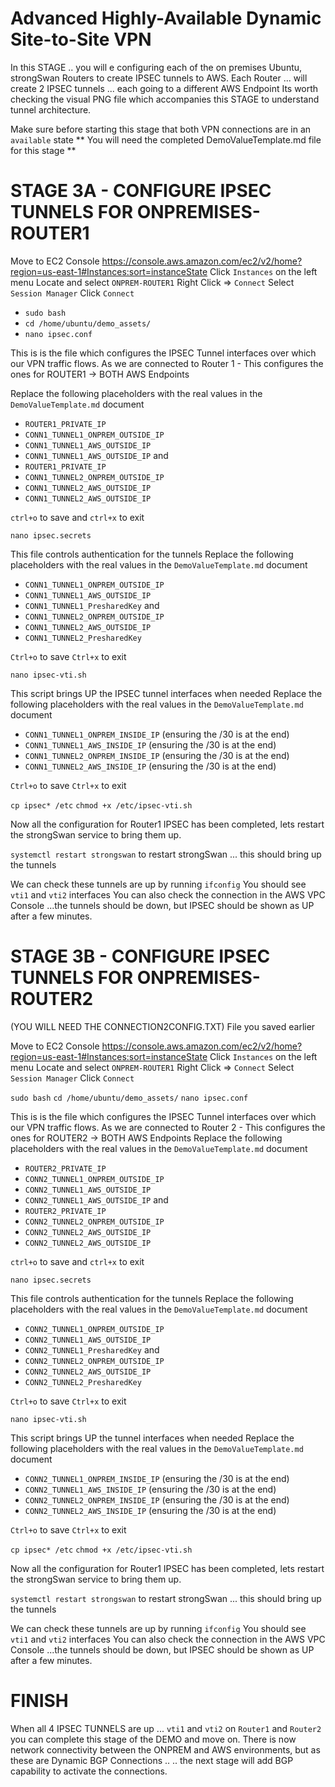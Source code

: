 # Advanced Highly-Available Dynamic Site-to-Site VPN

In this STAGE .. you will e configuring each of the on premises Ubuntu, strongSwan Routers to create IPSEC tunnels to AWS.
Each Router ... will create 2 IPSEC tunnels ... each going to a different AWS Endpoint
Its worth checking the visual PNG file which accompanies this STAGE to understand tunnel architecture.

Make sure before starting this stage that both VPN connections are in an `available` state
** You will need the completed DemoValueTemplate.md file for this stage **

# STAGE 3A - CONFIGURE IPSEC TUNNELS FOR ONPREMISES-ROUTER1

Move to EC2 Console
https://console.aws.amazon.com/ec2/v2/home?region=us-east-1#Instances:sort=instanceState
Click `Instances` on the left menu
Locate and select `ONPREM-ROUTER1`
Right Click => `Connect`
Select `Session Manager`
Click `Connect`

- `sudo bash`
- `cd /home/ubuntu/demo_assets/`
- `nano ipsec.conf`

This is is the file which configures the IPSEC Tunnel interfaces over which our VPN traffic flows.
As we are connected to Router 1 - This configures the ones for ROUTER1 -> BOTH AWS Endpoints

Replace the following placeholders with the real values in the `DemoValueTemplate.md` document

- `ROUTER1_PRIVATE_IP`
- `CONN1_TUNNEL1_ONPREM_OUTSIDE_IP`
- `CONN1_TUNNEL1_AWS_OUTSIDE_IP`
- `CONN1_TUNNEL1_AWS_OUTSIDE_IP`
and
- `ROUTER1_PRIVATE_IP`
- `CONN1_TUNNEL2_ONPREM_OUTSIDE_IP`
- `CONN1_TUNNEL2_AWS_OUTSIDE_IP`
- `CONN1_TUNNEL2_AWS_OUTSIDE_IP`

`ctrl+o` to save and `ctrl+x` to exit

`nano ipsec.secrets`

This file controls authentication for the tunnels
Replace the following placeholders with the real values in the `DemoValueTemplate.md` document

- `CONN1_TUNNEL1_ONPREM_OUTSIDE_IP`
- `CONN1_TUNNEL1_AWS_OUTSIDE_IP`
- `CONN1_TUNNEL1_PresharedKey`
and
- `CONN1_TUNNEL2_ONPREM_OUTSIDE_IP`
- `CONN1_TUNNEL2_AWS_OUTSIDE_IP`
- `CONN1_TUNNEL2_PresharedKey`

`Ctrl+o` to save
`Ctrl+x` to exit

`nano ipsec-vti.sh`

This script brings UP the IPSEC tunnel interfaces when needed
Replace the following placeholders with the real values in the `DemoValueTemplate.md` document

- `CONN1_TUNNEL1_ONPREM_INSIDE_IP`  (ensuring the /30 is at the end)
- `CONN1_TUNNEL1_AWS_INSIDE_IP` (ensuring the /30 is at the end)
- `CONN1_TUNNEL2_ONPREM_INSIDE_IP` (ensuring the /30 is at the end)
- `CONN1_TUNNEL2_AWS_INSIDE_IP` (ensuring the /30 is at the end)

`Ctrl+o` to save
`Ctrl+x` to exit

`cp ipsec* /etc`
`chmod +x /etc/ipsec-vti.sh`

Now all the configuration for Router1 IPSEC has been completed, lets restart the strongSwan service to bring them up.

`systemctl restart strongswan` to restart strongSwan ... this should bring up the tunnels

We can check these tunnels are up by running
`ifconfig`
You should see `vti1` and `vti2` interfaces
You can also check the connection in the AWS VPC Console ...the tunnels should be down, but IPSEC should be shown as UP after a few minutes.


# STAGE 3B - CONFIGURE IPSEC TUNNELS FOR ONPREMISES-ROUTER2

(YOU WILL NEED THE CONNECTION2CONFIG.TXT) File you saved earlier

Move to EC2 Console
https://console.aws.amazon.com/ec2/v2/home?region=us-east-1#Instances:sort=instanceState
Click `Instances` on the left menu
Locate and select `ONPREM-ROUTER1`
Right Click => `Connect`
Select `Session Manager`
Click `Connect`

`sudo bash`
`cd /home/ubuntu/demo_assets/`
`nano ipsec.conf`

This is is the file which configures the IPSEC Tunnel interfaces over which our VPN traffic flows.
As we are connected to Router 2 - This configures the ones for ROUTER2 -> BOTH AWS Endpoints
Replace the following placeholders with the real values in the `DemoValueTemplate.md` document

- `ROUTER2_PRIVATE_IP`
- `CONN2_TUNNEL1_ONPREM_OUTSIDE_IP`
- `CONN2_TUNNEL1_AWS_OUTSIDE_IP`
- `CONN2_TUNNEL1_AWS_OUTSIDE_IP`
and
- `ROUTER2_PRIVATE_IP`
- `CONN2_TUNNEL2_ONPREM_OUTSIDE_IP`
- `CONN2_TUNNEL2_AWS_OUTSIDE_IP`
- `CONN2_TUNNEL2_AWS_OUTSIDE_IP`

`ctrl+o` to save and `ctrl+x` to exit

`nano ipsec.secrets`

This file controls authentication for the tunnels
Replace the following placeholders with the real values in the `DemoValueTemplate.md` document

- `CONN2_TUNNEL1_ONPREM_OUTSIDE_IP`
- `CONN2_TUNNEL1_AWS_OUTSIDE_IP`
- `CONN2_TUNNEL1_PresharedKey`
and
- `CONN2_TUNNEL2_ONPREM_OUTSIDE_IP`
- `CONN2_TUNNEL2_AWS_OUTSIDE_IP`
- `CONN2_TUNNEL2_PresharedKey`

`Ctrl+o` to save
`Ctrl+x` to exit

`nano ipsec-vti.sh`

This script brings UP the tunnel interfaces when needed
Replace the following placeholders with the real values in the `DemoValueTemplate.md` document

- `CONN2_TUNNEL1_ONPREM_INSIDE_IP`  (ensuring the /30 is at the end)
- `CONN2_TUNNEL1_AWS_INSIDE_IP` (ensuring the /30 is at the end)
- `CONN2_TUNNEL2_ONPREM_INSIDE_IP` (ensuring the /30 is at the end)
- `CONN2_TUNNEL2_AWS_INSIDE_IP` (ensuring the /30 is at the end)

`Ctrl+o` to save
`Ctrl+x` to exit

`cp ipsec* /etc`
`chmod +x /etc/ipsec-vti.sh`

Now all the configuration for Router1 IPSEC has been completed, lets restart the strongSwan service to bring them up.

`systemctl restart strongswan` to restart strongSwan ... this should bring up the tunnels

We can check these tunnels are up by running
`ifconfig`
You should see `vti1` and `vti2` interfaces
You can also check the connection in the AWS VPC Console ...the tunnels should be down, but IPSEC should be shown as UP after a few minutes.

# FINISH

When all 4 IPSEC TUNNELS are up ... `vti1` and `vti2` on `Router1` and `Router2` you can complete this stage of the DEMO and move on.
There is now network connectivity between the ONPREM and AWS environments, but as these are Dynamic BGP Connections .. 
.. the next stage will add BGP capability to activate the connections.

